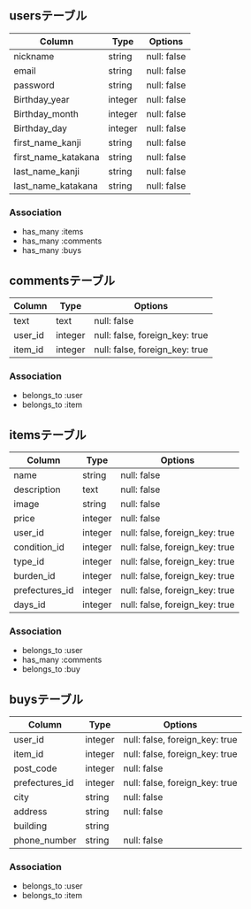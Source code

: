 ## usersテーブル
|Column|Type|Options|
|------|----|-------|
|nickname|string|null: false|
|email|string|null: false|
|password|string|null: false|
|Birthday_year|integer|null: false|
|Birthday_month|integer|null: false|
|Birthday_day|integer|null: false|
|first_name_kanji|string|null: false|
|first_name_katakana|string|null: false|
|last_name_kanji|string|null: false|
|last_name_katakana|string|null: false|
### Association
- has_many :items
- has_many :comments
- has_many :buys


## commentsテーブル
|Column|Type|Options|
|------|----|-------|
|text|text|null: false|
|user_id|integer|null: false, foreign_key: true|
|item_id|integer|null: false, foreign_key: true|
### Association
- belongs_to :user
- belongs_to :item

## itemsテーブル
|Column|Type|Options|
|------|----|-------|
|name|string|null: false|
|description|text|null: false|
|image|string|null: false|
|price|integer|null: false|
|user_id|integer|null: false, foreign_key: true|
|condition_id|integer|null: false, foreign_key: true|
|type_id|integer|null: false, foreign_key: true|
|burden_id|integer|null: false, foreign_key: true|
|prefectures_id|integer|null: false, foreign_key: true|
|days_id|integer|null: false, foreign_key: true|
### Association
- belongs_to :user
- has_many :comments
- belongs_to :buy

## buysテーブル
|Column|Type|Options|
|------|----|-------|
|user_id|integer|null: false, foreign_key: true|
|item_id|integer|null: false, foreign_key: true|
|post_code|integer|null: false|
|prefectures_id|integer|null: false, foreign_key: true|
|city|string|null: false|
|address|string|null: false|
|building|string||
|phone_number|string|null: false|
### Association
- belongs_to :user
- belongs_to :item
